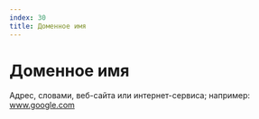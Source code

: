 ```yaml
---
index: 30
title: Доменное имя
---
```

# Доменное имя

Адрес, словами, веб-сайта или интернет-сервиса; например: www.google.com